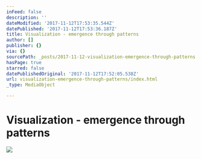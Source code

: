 ```yaml
---
inFeed: false
description: ''
dateModified: '2017-11-12T17:53:35.544Z'
datePublished: '2017-11-12T17:53:36.187Z'
title: Visualization - emergence through patterns
author: []
publisher: {}
via: {}
sourcePath: _posts/2017-11-12-visualization-emergence-through-patterns.md
hasPage: true
starred: false
datePublishedOriginal: '2017-11-12T17:52:05.538Z'
url: visualization-emergence-through-patterns/index.html
_type: MediaObject

---
```

# Visualization - emergence through patterns
![](https://the-grid-user-content.s3-us-west-2.amazonaws.com/b44b6317-225c-43e4-a0cd-5448ec408006.jpg)